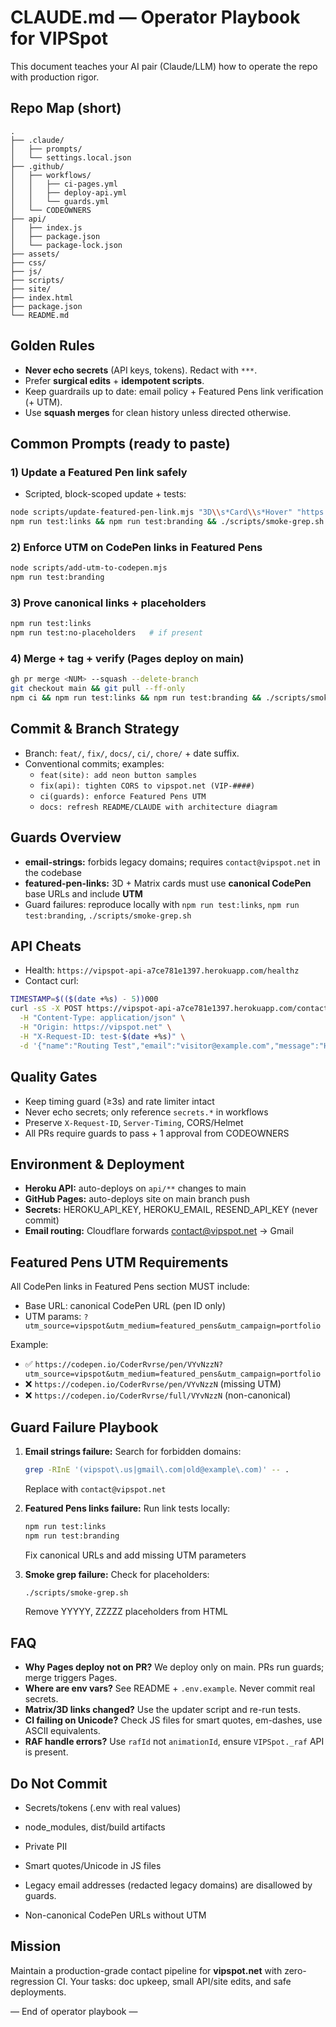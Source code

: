 # CLAUDE.md — Operator Playbook for VIPSpot

This document teaches your AI pair (Claude/LLM) how to operate the repo with production rigor.

## Repo Map (short)
```
.
├── .claude/
│   ├── prompts/
│   └── settings.local.json
├── .github/
│   ├── workflows/
│   │   ├── ci-pages.yml
│   │   ├── deploy-api.yml
│   │   └── guards.yml
│   └── CODEOWNERS
├── api/
│   ├── index.js
│   ├── package.json
│   └── package-lock.json
├── assets/
├── css/
├── js/
├── scripts/
├── site/
├── index.html
├── package.json
└── README.md
```

## Golden Rules
- **Never echo secrets** (API keys, tokens). Redact with `***`.
- Prefer **surgical edits** + **idempotent scripts**.
- Keep guardrails up to date: email policy + Featured Pens link verification (+ UTM).
- Use **squash merges** for clean history unless directed otherwise.

## Common Prompts (ready to paste)

### 1) Update a Featured Pen link safely
- Scripted, block-scoped update + tests:
```bash
node scripts/update-featured-pen-link.mjs "3D\\s*Card\\s*Hover" "https://codepen.io/CoderRvrse/pen/VYvNzzN?utm_source=vipspot&utm_medium=featured_pens&utm_campaign=portfolio"
npm run test:links && npm run test:branding && ./scripts/smoke-grep.sh
```

### 2) Enforce UTM on CodePen links in Featured Pens
```bash
node scripts/add-utm-to-codepen.mjs
npm run test:branding
```

### 3) Prove canonical links + placeholders
```bash
npm run test:links
npm run test:no-placeholders   # if present
```

### 4) Merge + tag + verify (Pages deploy on main)
```bash
gh pr merge <NUM> --squash --delete-branch
git checkout main && git pull --ff-only
npm ci && npm run test:links && npm run test:branding && ./scripts/smoke-grep.sh
```

## Commit & Branch Strategy
- Branch: `feat/`, `fix/`, `docs/`, `ci/`, `chore/` + date suffix.
- Conventional commits; examples:
  - `feat(site): add neon button samples`
  - `fix(api): tighten CORS to vipspot.net (VIP-####)`
  - `ci(guards): enforce Featured Pens UTM`
  - `docs: refresh README/CLAUDE with architecture diagram`

## Guards Overview
- **email-strings:** forbids legacy domains; requires `contact@vipspot.net` in the codebase
- **featured-pen-links:** 3D + Matrix cards must use **canonical CodePen** base URLs and include **UTM**
- Guard failures: reproduce locally with `npm run test:links`, `npm run test:branding`, `./scripts/smoke-grep.sh`

## API Cheats
- Health: `https://vipspot-api-a7ce781e1397.herokuapp.com/healthz`
- Contact curl:
```bash
TIMESTAMP=$(($(date +%s) - 5))000
curl -sS -X POST https://vipspot-api-a7ce781e1397.herokuapp.com/contact \
  -H "Content-Type: application/json" \
  -H "Origin: https://vipspot.net" \
  -H "X-Request-ID: test-$(date +%s)" \
  -d '{"name":"Routing Test","email":"visitor@example.com","message":"Hello from VIPSpot!","timestamp":'${TIMESTAMP}'}'
```

## Quality Gates
- Keep timing guard (≥3s) and rate limiter intact
- Never echo secrets; only reference `secrets.*` in workflows  
- Preserve `X-Request-ID`, `Server-Timing`, CORS/Helmet
- All PRs require guards to pass + 1 approval from CODEOWNERS

## Environment & Deployment
- **Heroku API:** auto-deploys on `api/**` changes to main
- **GitHub Pages:** auto-deploys site on main branch push
- **Secrets:** HEROKU_API_KEY, HEROKU_EMAIL, RESEND_API_KEY (never commit)
- **Email routing:** Cloudflare forwards contact@vipspot.net → Gmail

## Featured Pens UTM Requirements
All CodePen links in Featured Pens section MUST include:
- Base URL: canonical CodePen URL (pen ID only)
- UTM params: `?utm_source=vipspot&utm_medium=featured_pens&utm_campaign=portfolio`

Example:
- ✅ `https://codepen.io/CoderRvrse/pen/VYvNzzN?utm_source=vipspot&utm_medium=featured_pens&utm_campaign=portfolio`
- ❌ `https://codepen.io/CoderRvrse/pen/VYvNzzN` (missing UTM)
- ❌ `https://codepen.io/CoderRvrse/full/VYvNzzN` (non-canonical)

## Guard Failure Playbook
1. **Email strings failure:** Search for forbidden domains:
   ```bash
   grep -RInE '(vipspot\.us|gmail\.com|old@example\.com)' -- .
   ```
   Replace with `contact@vipspot.net`

2. **Featured Pens links failure:** Run link tests locally:
   ```bash
   npm run test:links
   npm run test:branding
   ```
   Fix canonical URLs and add missing UTM parameters

3. **Smoke grep failure:** Check for placeholders:
   ```bash
   ./scripts/smoke-grep.sh
   ```
   Remove YYYYY, ZZZZZ placeholders from HTML

## FAQ
- **Why Pages deploy not on PR?** We deploy only on main. PRs run guards; merge triggers Pages.
- **Where are env vars?** See README + `.env.example`. Never commit real secrets.
- **Matrix/3D links changed?** Use the updater script and re-run tests.
- **CI failing on Unicode?** Check JS files for smart quotes, em-dashes, use ASCII equivalents.
- **RAF handle errors?** Use `rafId` not `animationId`, ensure `VIPSpot._raf` API is present.

## Do Not Commit
- Secrets/tokens (.env with real values)
- node_modules, dist/build artifacts  
- Private PII
- Smart quotes/Unicode in JS files
- Legacy email addresses (redacted legacy domains) are disallowed by guards.

- Non-canonical CodePen URLs without UTM

## Mission
Maintain a production-grade contact pipeline for **vipspot.net** with zero-regression CI. Your tasks: doc upkeep, small API/site edits, and safe deployments.

— End of operator playbook —